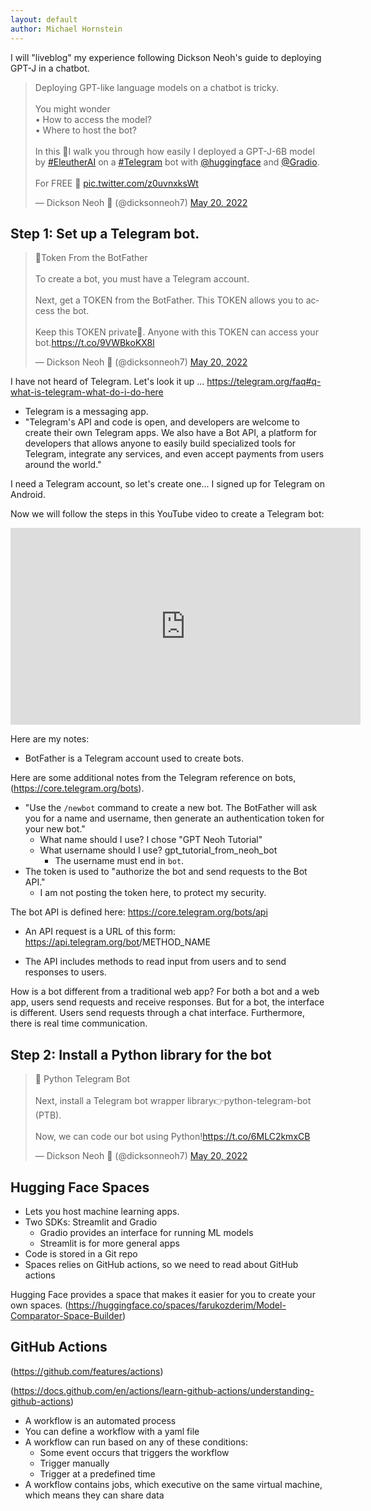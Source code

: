```yaml
--- 
layout: default 
author: Michael Hornstein
--- 
```


I will "liveblog" my experience following Dickson Neoh's guide to deploying GPT-J in a chatbot. 

<blockquote class="twitter-tweet"><p lang="en" dir="ltr">Deploying GPT-like language models on a chatbot is tricky.<br><br>You might wonder<br>• How to access the model?<br>• Where to host the bot?<br><br>In this 🧵I walk you through how easily I deployed a GPT-J-6B model by <a href="https://twitter.com/hashtag/EleutherAI?src=hash&amp;ref_src=twsrc%5Etfw">#EleutherAI</a> on a <a href="https://twitter.com/hashtag/Telegram?src=hash&amp;ref_src=twsrc%5Etfw">#Telegram</a> bot with <a href="https://twitter.com/huggingface?ref_src=twsrc%5Etfw">@huggingface</a> and <a href="https://twitter.com/Gradio?ref_src=twsrc%5Etfw">@Gradio</a>.<br><br>For FREE 🚀 <a href="https://t.co/z0uvnxksWt">pic.twitter.com/z0uvnxksWt</a></p>&mdash; Dickson Neoh 🚀 (@dicksonneoh7) <a href="https://twitter.com/dicksonneoh7/status/1527512946603020288?ref_src=twsrc%5Etfw">May 20, 2022</a></blockquote> <script async src="https://platform.twitter.com/widgets.js" charset="utf-8"></script>

## Step 1: Set up a Telegram bot. 

<blockquote class="twitter-tweet"><p lang="en" dir="ltr">🤖Token From the BotFather<br><br>To create a bot, you must have a Telegram account.<br><br>Next, get a TOKEN from the BotFather. This TOKEN allows you to access the bot.<br><br>Keep this TOKEN private🤫. Anyone with this TOKEN can access your bot.<a href="https://t.co/9VWBkoKX8l">https://t.co/9VWBkoKX8l</a></p>&mdash; Dickson Neoh 🚀 (@dicksonneoh7) <a href="https://twitter.com/dicksonneoh7/status/1527512982078443520?ref_src=twsrc%5Etfw">May 20, 2022</a></blockquote> <script async src="https://platform.twitter.com/widgets.js" charset="utf-8"></script>

I have not heard of Telegram. Let's look it up ... 
https://telegram.org/faq#q-what-is-telegram-what-do-i-do-here
* Telegram is a messaging app. 
* "Telegram's API and code is open, and developers are welcome to create their own Telegram apps. We also have a Bot API, a platform for developers that allows anyone to easily build specialized tools for Telegram, integrate any services, and even accept payments from users around the world." 

I need a Telegram account, so let's create one... I signed up for Telegram on Android. 

Now we will follow the steps in this YouTube video to create a Telegram bot: 
<iframe width="560" height="315" src="https://www.youtube.com/embed/aNmRNjME6mE" title="YouTube video player" frameborder="0" allow="accelerometer; autoplay; clipboard-write; encrypted-media; gyroscope; picture-in-picture" allowfullscreen></iframe>

Here are my notes: 
* BotFather is a Telegram account used to create bots. 

Here are some additional notes from the Telegram reference on bots, (https://core.telegram.org/bots).
* "Use the `/newbot` command to create a new bot. The BotFather will ask you for a name and username, then generate an authentication token for your new bot." 
  * What name should I use? I chose "GPT Neoh Tutorial" 
  * What username should I use? gpt_tutorial_from_neoh_bot
    * The username must end in `bot`. 
* The token is used to "authorize the bot and send requests to the Bot API." 
  * I am not posting the token here, to protect my security. 

The bot API is defined here: https://core.telegram.org/bots/api
* An API request is a URL of this form: https://api.telegram.org/bot<token>/METHOD_NAME

* The API includes methods to read input from users and to send responses to users.  


How is a bot different from a traditional web app? For both a bot and a web app, users send requests and receive responses. But for a bot, the interface is different. Users send requests through a chat interface. Furthermore, there is real time communication. 

## Step 2: Install a Python library for the bot 

<blockquote class="twitter-tweet"><p lang="en" dir="ltr">🐍 Python Telegram Bot<br><br>Next, install a Telegram bot wrapper library👉python-telegram-bot (PTB).<br><br>Now, we can code our bot using Python!<a href="https://t.co/6MLC2kmxCB">https://t.co/6MLC2kmxCB</a></p>&mdash; Dickson Neoh 🚀 (@dicksonneoh7) <a href="https://twitter.com/dicksonneoh7/status/1527512984360087553?ref_src=twsrc%5Etfw">May 20, 2022</a></blockquote> <script async src="https://platform.twitter.com/widgets.js" charset="utf-8"></script>


## Hugging Face Spaces

* Lets you host machine learning apps. 
* Two SDKs: Streamlit and Gradio
    * Gradio provides an interface for running ML models
    * Streamlit is for more general apps
* Code is stored in a Git repo
* Spaces relies on GitHub actions, so we need to read about GitHub actions

Hugging Face provides a space that makes it easier for you to create your own spaces.
(https://huggingface.co/spaces/farukozderim/Model-Comparator-Space-Builder)

## GitHub Actions
(https://github.com/features/actions)

(https://docs.github.com/en/actions/learn-github-actions/understanding-github-actions)
* A workflow is an automated process
* You can define a workflow with a yaml file
* A workflow can run based on any of these conditions:
    * Some event occurs that triggers the workflow
    * Trigger manually
    * Trigger at a predefined time
* A workflow contains jobs, which executive on the same virtual machine, which means they can share data







